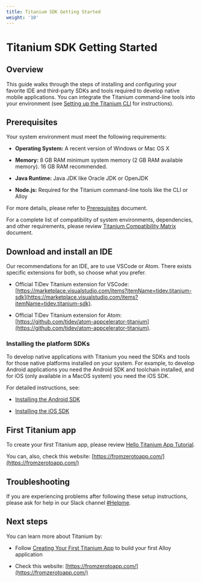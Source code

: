 ```yaml
---
title: Titanium SDK Getting Started
weight: '10'
---
```


# Titanium SDK Getting Started

## Overview

This guide walks through the steps of installing and configuring your favorite IDE and third-party SDKs and tools required to develop native mobile applications. You can integrate the Titanium command-line tools into your environment (see [Setting up the Titanium CLI](/guide/Titanium_SDK/Titanium_SDK_Guide/Titanium_Command-Line_Interface_Reference/) for instructions).

## Prerequisites

Your system environment must meet the following requirements:

* **Operating System:** A recent version of Windows or Mac OS X

* **Memory:** 8 GB RAM minimum system memory (2 GB RAM available memory). 16 GB RAM recommended.

* **Java Runtime:** Java JDK like Oracle JDK or OpenJDK

* **Node.js:** Required for the Titanium command-line tools like the CLI or Alloy

For more details, please refer to [Prerequisites](/guide/Titanium_SDK/Titanium_SDK_Getting_Started/Prerequisites/) document.

For a complete list of compatibility of system environments, dependencies, and other requirements, please review [Titanium Compatibility Matrix](/guide/Titanium_SDK/Titanium_SDK_Getting_Started/Installation_and_Configuration/Titanium_Compatibility_Matrix/) document.

## Download and install an IDE

Our recommendations for an IDE, are to use VSCode or Atom. There exists specific extensions for both, so choose what you prefer.

* Official TiDev Titanium extension for VSCode: [https://marketplace.visualstudio.com/items?itemName=tidev.titanium-sdk](https://marketplace.visualstudio.com/items?itemName=tidev.titanium-sdk).

* Official TiDev Titanium extension for Atom: [https://github.com/tidev/atom-appcelerator-titanium](https://github.com/tidev/atom-appcelerator-titanium).

### Installing the platform SDKs

To develop native applications with Titanium you need the SDKs and tools for those native platforms installed on your system. For example, to develop Android applications you need the Android SDK and toolchain installed, and for iOS (only available in a MacOS system) you need the iOS SDK.

For detailed instructions, see:
* [Installing the Android SDK](/guide/Titanium_SDK/Titanium_SDK_Getting_Started/Installation_and_Configuration/Installing_Platform_SDKs/Installing_the_Android_SDK/)

* [Installing the iOS SDK](/guide/Titanium_SDK/Titanium_SDK_Getting_Started/Installation_and_Configuration/Installing_Platform_SDKs/Installing_the_iOS_SDK/)

## First Titanium app

To create your first Titanium app, please review [Hello Titanium App Tutorial](/guide/Titanium_SDK/Titanium_SDK_Getting_Started/Hello_Titanium_App_Tutorial.html).

You can, also, check this website: [https://fromzerotoapp.com/](https://fromzerotoapp.com/)

## Troubleshooting

If you are experiencing problems after following these setup instructions, please ask for help in our Slack channel [#Helpme](https://tidev.slack.com/archives/C03CVQX2A).

## Next steps

You can learn more about Titanium by:

* Follow [Creating Your First Titanium App](/guide/Titanium_SDK/Titanium_SDK_Getting_Started/Creating_Your_First_Titanium_App/) to build your first Alloy application

* Check this website: [https://fromzerotoapp.com/](https://fromzerotoapp.com/)
